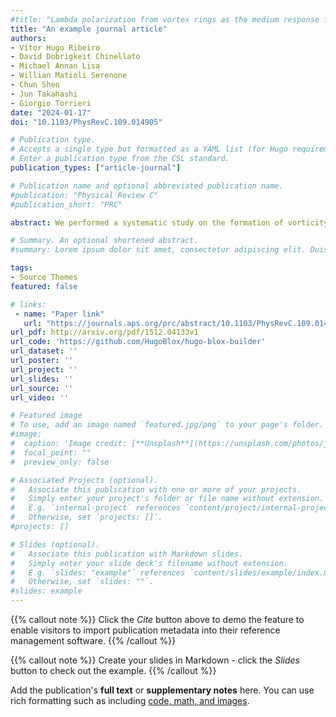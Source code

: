 ```yaml
---
#title: "Lambda polarization from vortex rings as the medium response for jet thermalization"
title: "An example journal article"
authors:
- Vítor Hugo Ribeiro
- David Dobrigkeit Chinellato
- Michael Annan Lisa
- Willian Matioli Serenone
- Chun Shen
- Jun Takahashi
- Giorgio Torrieri
date: "2024-01-17"
doi: "10.1103/PhysRevC.109.014905"

# Publication type.
# Accepts a single type but formatted as a YAML list (for Hugo requirements).
# Enter a publication type from the CSL standard.
publication_types: ["article-journal"]

# Publication name and optional abbreviated publication name.
#publication: "Physical Review C"
#publication_short: "PRC"

abstract: We performed a systematic study on the formation of vorticity rings as the process for jet thermalization in the medium created in high-energy nuclear collisions. In this work, we expanded our previous analysis to a more realistic framework by considering noncentral events and fluctuations in the initial condition. We simulate the formation and evolution of the flow vortex structure in a relativistic viscous hydrodynamic model and study the sensitivity of the proposed “ring observable” that can be measured experimentally through the polarization of Λ hyperons. We show that this observable is robust with respect to fluctuating initial conditions to capture the jet-induced vortex flow signal and further study its dependence on different model parameters, such as the jet's velocity, position, the fluid's shear viscosity, and the collision centrality. The proposed observable is associated with the formation of vorticity in a quark-gluon plasma, showing that the measurement of particle polarization can be a powerful tool to probe different properties of jet-medium interactions and to understand better the polarization induced by the transverse and longitudinal expansions of the medium.

# Summary. An optional shortened abstract.
#summary: Lorem ipsum dolor sit amet, consectetur adipiscing elit. Duis posuere tellus ac convallis placerat. Proin tincidunt magna sed ex sollicitudin condimentum.

tags:
- Source Themes
featured: false

# links:
 - name: "Paper link"
   url: "https://journals.aps.org/prc/abstract/10.1103/PhysRevC.109.014905"
url_pdf: http://arxiv.org/pdf/1512.04133v1
url_code: 'https://github.com/HugoBlox/hugo-blox-builder'
url_dataset: ''
url_poster: ''
url_project: ''
url_slides: ''
url_source: ''
url_video: ''

# Featured image
# To use, add an image named `featured.jpg/png` to your page's folder. 
#image:
#  caption: 'Image credit: [**Unsplash**](https://unsplash.com/photos/jdD8gXaTZsc)'
#  focal_point: ""
#  preview_only: false

# Associated Projects (optional).
#   Associate this publication with one or more of your projects.
#   Simply enter your project's folder or file name without extension.
#   E.g. `internal-project` references `content/project/internal-project/index.md`.
#   Otherwise, set `projects: []`.
#projects: []

# Slides (optional).
#   Associate this publication with Markdown slides.
#   Simply enter your slide deck's filename without extension.
#   E.g. `slides: "example"` references `content/slides/example/index.md`.
#   Otherwise, set `slides: ""`.
#slides: example
---
```


{{% callout note %}}
Click the *Cite* button above to demo the feature to enable visitors to import publication metadata into their reference management software.
{{% /callout %}}

{{% callout note %}}
Create your slides in Markdown - click the *Slides* button to check out the example.
{{% /callout %}}

Add the publication's **full text** or **supplementary notes** here. You can use rich formatting such as including [code, math, and images](https://docs.hugoblox.com/content/writing-markdown-latex/).
